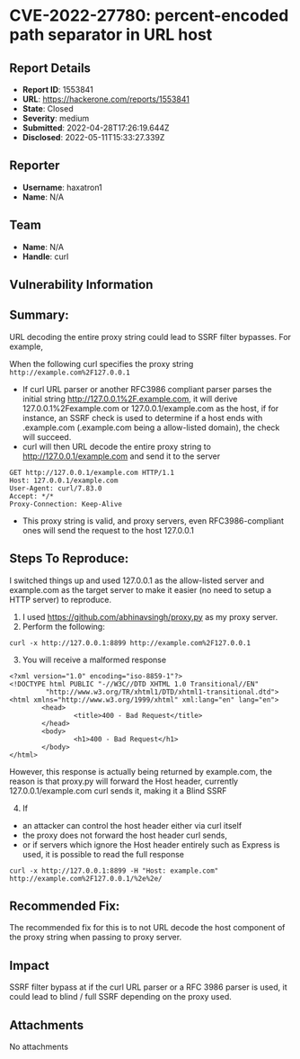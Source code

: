 # CVE-2022-27780: percent-encoded path separator in URL host

## Report Details
- **Report ID**: 1553841
- **URL**: https://hackerone.com/reports/1553841
- **State**: Closed
- **Severity**: medium
- **Submitted**: 2022-04-28T17:26:19.644Z
- **Disclosed**: 2022-05-11T15:33:27.339Z

## Reporter
- **Username**: haxatron1
- **Name**: N/A

## Team
- **Name**: N/A
- **Handle**: curl

## Vulnerability Information
## Summary:
URL decoding the entire proxy string could lead to SSRF filter bypasses. For example,

When the following curl specifies the proxy string `http://example.com%2F127.0.0.1`

- If curl URL parser or another RFC3986 compliant parser parses the initial string http://127.0.0.1%2F.example.com, it will derive 127.0.0.1%2Fexample.com or 127.0.0.1/example.com as the host, if for instance, an SSRF check is used to determine if a host ends with .example.com (.example.com being a allow-listed domain), the check will succeed.
- curl will then URL decode the entire proxy string to http://127.0.0.1/example.com and send it to the server
````
GET http://127.0.0.1/example.com HTTP/1.1
Host: 127.0.0.1/example.com
User-Agent: curl/7.83.0
Accept: */*
Proxy-Connection: Keep-Alive
````
- This proxy string is valid, and proxy servers, even RFC3986-compliant ones will send the request to the host 127.0.0.1

## Steps To Reproduce:
I switched things up and used 127.0.0.1 as the allow-listed server and example.com as the target server to make it easier (no need to setup a HTTP server) to reproduce.

1. I used https://github.com/abhinavsingh/proxy.py as my proxy server. 
2. Perform the following:
````
curl -x http://127.0.0.1:8899 http://example.com%2F127.0.0.1
````
3. You will receive a malformed response 
````
<?xml version="1.0" encoding="iso-8859-1"?>
<!DOCTYPE html PUBLIC "-//W3C//DTD XHTML 1.0 Transitional//EN"
         "http://www.w3.org/TR/xhtml1/DTD/xhtml1-transitional.dtd">
<html xmlns="http://www.w3.org/1999/xhtml" xml:lang="en" lang="en">
        <head>
                <title>400 - Bad Request</title>
        </head>
        <body>
                <h1>400 - Bad Request</h1>
        </body>
</html>
````
However, this response is actually being returned by example.com, the reason is that proxy.py will forward the Host header, currently 127.0.0.1/example.com curl sends it, making it a Blind SSRF

4. If 
- an attacker can control the host header either via curl itself 
- the proxy does not forward the host header curl sends, 
- or if servers which ignore the Host header entirely such as Express is used,
it is possible to read the full response
````
curl -x http://127.0.0.1:8899 -H "Host: example.com" http://example.com%2F127.0.0.1/%2e%2e/
````
## Recommended Fix:
The recommended fix for this is to not URL decode the host component of the proxy string when passing to proxy server.

## Impact

SSRF filter bypass at if the curl URL parser or a RFC 3986 parser is used, it could lead to blind / full SSRF depending on the proxy used.

## Attachments
No attachments
